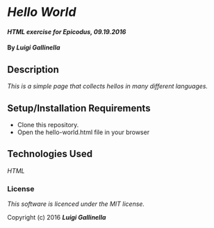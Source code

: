 # _Hello World_

#### _HTML exercise for Epicodus, 09.19.2016_

#### By _**Luigi Gallinella**_

## Description

_This is a simple page that collects hellos in many different languages._

## Setup/Installation Requirements

* Clone this repository.
* Open the hello-world.html file in your browser

## Technologies Used

_HTML_

### License

*This software is licenced under the MIT license.*

Copyright (c) 2016 **_Luigi Gallinella_**
